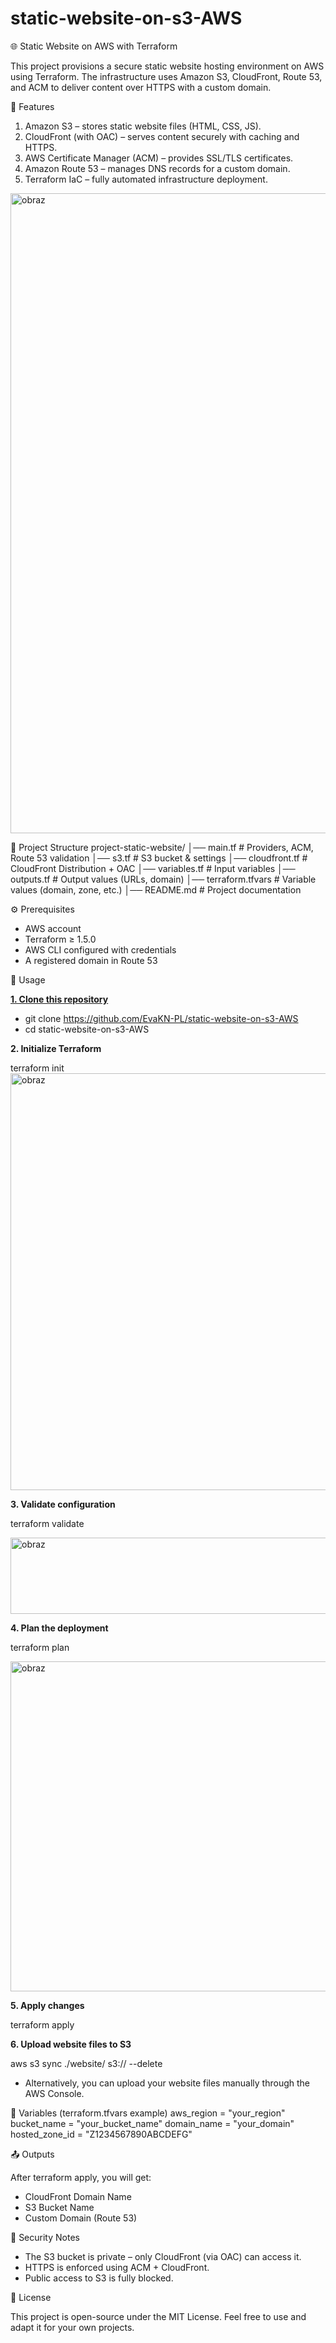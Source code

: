 # static-website-on-s3-AWS
🌐 Static Website on AWS with Terraform

This project provisions a secure static website hosting environment on AWS using Terraform.
The infrastructure uses Amazon S3, CloudFront, Route 53, and ACM to deliver content over HTTPS with a custom domain.

🚀 Features
1. Amazon S3 – stores static website files (HTML, CSS, JS).
2. CloudFront (with OAC) – serves content securely with caching and HTTPS.
3. AWS Certificate Manager (ACM) – provides SSL/TLS certificates.
4. Amazon Route 53 – manages DNS records for a custom domain.
5. Terraform IaC – fully automated infrastructure deployment.


<img width="1536" height="1024" alt="obraz" src="https://github.com/user-attachments/assets/faf4954d-b127-429b-b5ee-550dcbd14da1" />

📂 Project Structure
project-static-website/
│── main.tf          # Providers, ACM, Route 53 validation
│── s3.tf            # S3 bucket & settings
│── cloudfront.tf    # CloudFront Distribution + OAC
│── variables.tf     # Input variables
│── outputs.tf       # Output values (URLs, domain)
│── terraform.tfvars # Variable values (domain, zone, etc.)
│── README.md        # Project documentation

⚙️ Prerequisites
- AWS account
- Terraform ≥ 1.5.0
- AWS CLI configured with credentials
- A registered domain in Route 53

🔧 Usage

<u>**1. Clone this repository**</u>

- git clone https://github.com/EvaKN-PL/static-website-on-s3-AWS
- cd static-website-on-s3-AWS

<b>2. Initialize Terraform</b>

terraform init
<img width="1267" height="667" alt="obraz" src="https://github.com/user-attachments/assets/10edf0eb-c331-4cca-b5ae-14ba22558034" />


<b>3. Validate configuration</b>

terraform validate

<img width="795" height="122" alt="obraz" src="https://github.com/user-attachments/assets/67541637-a552-4dea-93e3-d1983681671a" />

<b>4. Plan the deployment</b>

terraform plan

<img width="2109" height="528" alt="obraz" src="https://github.com/user-attachments/assets/d5e56777-bb96-4c9e-9437-163bcaca8951" />


<b>5. Apply changes</b>

terraform apply 

<b>6. Upload website files to S3</b>

aws s3 sync ./website/ s3://<your-bucket-name> --delete

* Alternatively, you can upload your website files manually through the AWS Console.

📌 Variables (terraform.tfvars example)
aws_region    = "your_region"
bucket_name   = "your_bucket_name"
domain_name   = "your_domain"
hosted_zone_id = "Z1234567890ABCDEFG"

📤 Outputs

After terraform apply, you will get:

- CloudFront Domain Name
- S3 Bucket Name
- Custom Domain (Route 53)
  
🔐 Security Notes
- The S3 bucket is private – only CloudFront (via OAC) can access it.
- HTTPS is enforced using ACM + CloudFront.
- Public access to S3 is fully blocked.

📜 License

This project is open-source under the MIT License.
Feel free to use and adapt it for your own projects.


